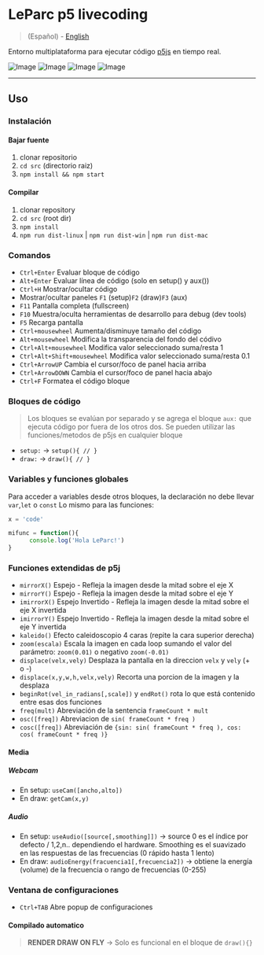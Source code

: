 # LeParc p5 livecoding

> (Español) - [English](https://github.com/andrusenn/leparc-lc-p5js/blob/master/README.en.md)

Entorno multiplataforma para ejecutar código [p5js](http://p5js.org/) en tiempo real.

![Image](http://andressenn.com/leparc-lc/c1.jpg)
![Image](http://andressenn.com/leparc-lc/c2.jpg)
![Image](http://andressenn.com/leparc-lc/c3.jpg)
![Image](http://andressenn.com/leparc-lc/c4.jpg)

----

## Uso

### Instalación

#### Bajar fuente

1. clonar repositorio
2. `cd src` (directorio raiz)
3. `npm install && npm start`

#### Compilar

1. clonar repository
2. `cd src` (root dir)
3. `npm install`
4. `npm run dist-linux` |  `npm run dist-win` | `npm run dist-mac`

### Comandos

- `Ctrl+Enter` Evaluar bloque de código
- `Alt+Enter` Evaluar línea de código (solo en setup() y aux())
- `Ctrl+H` Mostrar/ocultar código
- Mostrar/ocultar paneles `F1` (setup)`F2` (draw)`F3` (aux)
- `F11` Pantalla completa (fullscreen)
- `F10` Muestra/oculta herramientas de desarrollo para debug (dev tools)
- `F5` Recarga pantalla
- `Ctrl+mousewheel` Aumenta/disminuye tamaño del código
- `Alt+mousewheel` Modifica la transparencia del fondo del códivo
- `Ctrl+Alt+mousewheel` Modifica valor seleccionado suma/resta 1
- `Ctrl+Alt+Shift+mousewheel` Modifica valor seleccionado suma/resta 0.1
- `Ctrl+ArrowUP` Cambia el cursor/foco de panel hacia arriba
- `Ctrl+ArrowDOWN` Cambia el cursor/foco de panel hacia abajo
- `Ctrl+F` Formatea el código bloque

### Bloques de código

>Los bloques se evalúan por separado y se agrega el bloque `aux:` que ejecuta código por fuera de los otros dos.
>Se pueden utilizar las funciones/metodos de p5js en cualquier bloque

- `setup:` -> `setup(){ // }`
- `draw:` -> `draw(){ // }`

### Variables y funciones globales

Para acceder a variables desde otros bloques, la declaración no debe llevar `var`,`let` o `const`
Lo mismo para las funciones:

~~~js
x = 'code'

mifunc = function(){
      console.log('Hola LeParc!')
}

~~~

### Funciones extendidas de p5j

- `mirrorX()` Espejo - Refleja la imagen desde la mitad sobre el eje X
- `mirrorY()` Espejo - Refleja la imagen desde la mitad sobre el eje Y
- `imirrorX()` Espejo Invertido - Refleja la imagen desde la mitad sobre el eje X invertida
- `imirrorY()` Espejo Invertido - Refleja la imagen desde la mitad sobre el eje Y invertida
- `kaleido()` Efecto caleidoscopio 4 caras (repite la cara superior derecha)
- `zoom(escala)` Escala la imagen en cada loop sumando el valor del parámetro: `zoom(0.01)` o negativo `zoom(-0.01)`
- `displace(velx,vely)` Desplaza la pantalla en la direccion `velx` y `vely` (+ o -)
- `displace(x,y,w,h,velx,vely)` Recorta una porcion de la imagen y la desplaza
- `beginRot(vel_in_radians[,scale])` y `endRot()` rota lo que está contenido entre esas dos funciones
- `freq(mult)` Abreviación de la sentencia `frameCount * mult`
- `osc([freq])` Abreviacion de `sin( frameCount * freq )`
- `cosc([freq])` Abreviación de `{sin: sin( frameCount * freq ), cos: cos( frameCount * freq )}`

#### Media

##### Webcam

- En setup: `useCam([ancho,alto])`
- En draw: `getCam(x,y)`

##### Audio

- En setup: `useAudio([source[,smoothing]])` -> source 0 es el índice por defecto / 1,2,n.. dependiendo el hardware. Smoothing es el suavizado en las respuestas de las frecuencias  (0 rápido hasta 1 lento)
- En draw: `audioEnergy(fracuencia1[,frecuencia2])` -> obtiene la energía (volume) de la frecuencia o rango de frecuencias (0-255)

### Ventana de configuraciones

- `Ctrl+TAB` Abre popup de configuraciones

#### Compilado automatico

> **RENDER DRAW ON FLY** -> Solo es funcional en el bloque de `draw(){}`